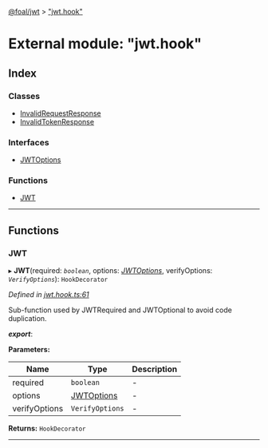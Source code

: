 [@foal/jwt](../README.md) > ["jwt.hook"](../modules/_jwt_hook_.md)

# External module: "jwt.hook"

## Index

### Classes

* [InvalidRequestResponse](../classes/_jwt_hook_.invalidrequestresponse.md)
* [InvalidTokenResponse](../classes/_jwt_hook_.invalidtokenresponse.md)

### Interfaces

* [JWTOptions](../interfaces/_jwt_hook_.jwtoptions.md)

### Functions

* [JWT](_jwt_hook_.md#jwt)

---

## Functions

<a id="jwt"></a>

###  JWT

▸ **JWT**(required: *`boolean`*, options: *[JWTOptions](../interfaces/_jwt_hook_.jwtoptions.md)*, verifyOptions: *`VerifyOptions`*): `HookDecorator`

*Defined in [jwt.hook.ts:61](https://github.com/FoalTS/foal/blob/70cc46bd/packages/jwt/src/jwt.hook.ts#L61)*

Sub-function used by JWTRequired and JWTOptional to avoid code duplication.

*__export__*: 

**Parameters:**

| Name | Type | Description |
| ------ | ------ | ------ |
| required | `boolean` |  \- |
| options | [JWTOptions](../interfaces/_jwt_hook_.jwtoptions.md) |  \- |
| verifyOptions | `VerifyOptions` |  \- |

**Returns:** `HookDecorator`

___

